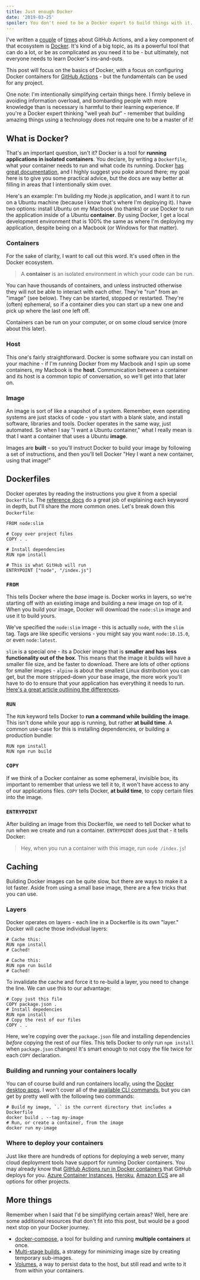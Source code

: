 ```yaml
---
title: Just enough Docker
date: '2019-03-25'
spoiler: You don't need to be a Docker expert to build things with it.
---
```


I've written a [couple](../building-github-actions-in-node) of [times](../use-github-actions-for-ci) about GitHub Actions, and a key component of that ecosystem is [Docker](https://docker.com). It's kind of a big topic, as its a powerful tool that can do a lot, or be as complicated as you need it to be - but ultimately, not everyone needs to learn Docker's ins-and-outs.

This post will focus on the basics of Docker, with a focus on configuring Docker containers for [GitHub Actions](https://github.com/features/actions) - but the fundamentals can be used for any project.

One note: I'm intentionally simplifying certain things here. I firmly believe in avoiding information overload, and bombarding people with more knowledge than is necessary is harmful to their learning experience. If you're a Docker expert thinking "well yeah _but_" - remember that building amazing things using a technology does not require one to be a master of it!

## What is Docker?

That's an important question, isn't it? Docker is a tool for **running applications in isolated containers**. You declare, by writing a `Dockerfile`, what your container needs to run and what code its running. Docker [has great documentation](https://docs.docker.com), and I highly suggest you poke around there; my goal here is to give you some practical advice, but the docs are way better at filling in areas that I intentionally skim over.

Here's an example: I'm building my Node.js application, and I want it to run on a Ubuntu machine (because I know that's where I'm deploying it). I have two options: install Ubuntu on my Macbook (no thanks) or use Docker to run the application inside of a Ubuntu **container**. By using Docker, I get a local development environment that is 100% the same as where I'm deploying my application, despite being on a Macbook (or Windows for that matter).

### Containers

For the sake of clarity, I want to call out this word. It's used often in the Docker ecosystem.

> A **container** is an isolated environment in which your code can be run.

You can have thousands of containers, and unless instructed otherwise they will not be able to interact with each other. They're "run" from an "image" (see below). They can be started, stopped or restarted. They're (often) ephemeral, so if a container dies you can start up a new one and pick up where the last one left off.

Containers can be run on your computer, or on some cloud service (more about this later).

### Host

This one's fairly straightforward. Docker is some software you can install on your machine - if I'm running Docker from my Macbook and I spin up some containers, my Macbook is the **host**. Communication between a container and its host is a common topic of conversation, so we'll get into that later on.

### Image

An image is sort of like a snapshot of a system. Remember, even operating systems are just stacks of code - you start with a blank slate, and install software, libraries and tools. Docker operates in the same way, just automated. So when I say "I want a Ubuntu container," what I really mean is that I want a container that uses a Ubuntu **image**.

Images are **built** - so you'll instruct Docker to build your image by following a set of instructions, and then you'll tell Docker "Hey I want a new container, using that image!"

## Dockerfiles

Docker operates by reading the instructions you give it from a special `Dockerfile`. The [reference docs](https://docs.docker.com/engine/reference/builder/) do a great job of explaining each keyword in depth, but I'll share the more common ones. Let's break down this `Dockerfile`:

```docker
FROM node:slim

# Copy over project files
COPY . .

# Install dependencies
RUN npm install

# This is what GitHub will run
ENTRYPOINT ["node", "/index.js"]
```

### `FROM`

This tells Docker where the _base_ image is. Docker works in layers, so we're starting off with an existing image and building a new image on top of it. When you build your image, Docker will download the `node:slim` image and use it to build yours.

We've specified the `node:slim` image - this is actually `node`, with the `slim` tag. Tags are like specific versions - you might say you want `node:10.15.0`, or even `node:latest`.

`slim` is a special one - its a Docker image that is **smaller and has less functionality out of the box**. This means that the image it builds will have a smaller file size, and be faster to download. There are lots of other options for smaller images - `alpine` is about the smallest Linux distribution you can get, but the more stripped-down your base image, the more work you'll have to do to ensure that your application has everything it needs to run. [Here's a great article outlining the differences](https://derickbailey.com/2017/03/09/selecting-a-node-js-image-for-docker/).

### `RUN`

The `RUN` keyword tells Docker to **run a command while building the image**. This isn't done while your app is running, but rather **at build time**. A common use-case for this is installing dependencies, or building a production bundle:

```docker
RUN npm install
RUN npm run build
```

### `COPY`

If we think of a Docker container as some ephemeral, invisible box, its important to remember that unless we tell it to, it won't have access to any of our applications files. `COPY` tells Docker, **at build time**, to copy certain files into the image.

### `ENTRYPOINT`

After building an image from this Dockerfile, we need to tell Docker what to run when we create and run a container. `ENTRYPOINT` does just that - it tells Docker:

> Hey, when you run a container with this image, run `node /index.js`!

## Caching

Building Docker images can be quite slow, but there are ways to make it a lot faster. Aside from using a small base image, there are a few tricks that you can use.

### Layers

Docker operates on layers - each line in a Dockerfile is its own "layer." Docker will cache those individual layers:

```docker
# Cache this:
RUN npm install
# Cached!

# Cache this:
RUN npm run build
# Cached!
```

To invalidate the cache and force it to re-build a layer, you need to change the line. We can use this to our advantage:

```docker
# Copy just this file
COPY package.json .
# Install depedencies
RUN npm install
# Copy the rest of our files
COPY . .
```

Here, we're copying over the `package.json` file and installing dependencies _before_ copying the rest of our files. This tells Docker to only run `npm install` when `package.json` changes! It's smart enough to not copy the file twice for each `COPY` declaration.

### Building and running your containers locally

You can of course build and run containers locally, using the [Docker desktop apps](https://docs.docker.com/install/). I won't cover all of the [available CLI commands](https://docs.docker.com/engine/reference/run/), but you can get by pretty well with the following two commands:

```shell
# Build my image, `.` is the current directory that includes a Dockerfile
docker build . --tag my-image
# Run, or create a container, from the image
docker run my-image
```

### Where to deploy your containers

Just like there are hundreds of options for deploying a web server, many cloud deployment tools have support for running Docker containers. You may already know that [GitHub Actions run in Docker containers](https://developer.github.com/actions/creating-github-actions/creating-a-docker-container/) that GitHub deploys for you. [Azure Container Instances](https://azure.microsoft.com/en-ca/services/container-instances/), [Heroku](https://devcenter.heroku.com/categories/deploying-with-docker), [Amazon ECS](https://aws.amazon.com/getting-started/tutorials/deploy-docker-containers/) are all options for other projects.

## More things

Remember when I said that I'd be simplifying certain areas? Well, here are some additional resources that don't fit into this post, but would be a good next stop on your Docker journey.

* [docker-compose](https://docs.docker.com/compose/), a tool for building and running **multiple containers** at once.
* [Multi-stage builds](https://docs.docker.com/develop/develop-images/multistage-build/), a strategy for minimizing image size by creating temporary sub-images.
* [Volumes](https://docs.docker.com/storage/volumes/), a way to persist data to the host, but still read and write to it from within your containers.